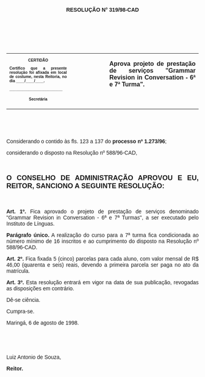 <BODY>

<B><FONT FACE="Arial"><P ALIGN="CENTER"></P>
<P ALIGN="CENTER">RESOLU&Ccedil;&Atilde;O  N° 319/98-CAD</P>
<P ALIGN="JUSTIFY"></P>
<P ALIGN="JUSTIFY">&nbsp;</P>
<P ALIGN="JUSTIFY">&nbsp;</P>
</B><P ALIGN="JUSTIFY">&nbsp;</P></FONT>
<TABLE CELLSPACING=0 BORDER=0 CELLPADDING=7 WIDTH=596>
<TR><TD WIDTH="33%" VALIGN="TOP">
<B><FONT FACE="Arial" SIZE=1><P ALIGN="CENTER">CERTID&Atilde;O</P>
<P ALIGN="JUSTIFY">   Certifico que a presente resolu&ccedil;&atilde;o foi afixada em local de costume, nesta Reitoria, no dia ____/____/____.</P>
<P ALIGN="JUSTIFY"></P>
<P ALIGN="JUSTIFY">_________________________</P>
<P ALIGN="CENTER">Secret&aacute;ria</B></FONT></TD>
<TD WIDTH="19%" VALIGN="TOP">&nbsp;</TD>
<TD WIDTH="48%" VALIGN="TOP">
<B><FONT FACE="Arial"><P ALIGN="JUSTIFY">Aprova projeto de presta&ccedil;&atilde;o de servi&ccedil;os &quot;Grammar Revision in Conversation - 6ª e 7ª Turma&quot;.</B></FONT></TD>
</TR>
</TABLE>

<FONT FACE="Arial"><P ALIGN="JUSTIFY"></P>
<P ALIGN="JUSTIFY">&nbsp;</P>
<B><P ALIGN="JUSTIFY">&nbsp;</P>
</B><P ALIGN="JUSTIFY">&#9;Considerando o contido &agrave;s fls. 123 a 137 do <B>processo nº 1.273/96</B>;</P>
<P ALIGN="JUSTIFY">&#9;considerando o disposto na Resolu&ccedil;&atilde;o nº 588/96-CAD,</P>
<B><P ALIGN="JUSTIFY"></P>
<P ALIGN="JUSTIFY">&nbsp;</P>
</FONT><FONT FACE="Arial" SIZE=4><P ALIGN="JUSTIFY">O CONSELHO DE ADMINISTRA&Ccedil;&Atilde;O APROVOU E EU, REITOR, SANCIONO A SEGUINTE RESOLU&Ccedil;&Atilde;O:</P>
</FONT><FONT FACE="Arial"><P ALIGN="JUSTIFY"></P>
<P ALIGN="JUSTIFY">&nbsp;</P>
<P ALIGN="JUSTIFY">&#9;Art. 1º.</B> Fica aprovado o projeto de presta&ccedil;&atilde;o de servi&ccedil;os denominado &quot;Grammar Revision in Conversation - 6ª e 7ª Turmas&quot;, a ser executado pelo Instituto de L&iacute;nguas.</P>
<P ALIGN="JUSTIFY">&#9;<B>Par&aacute;grafo &uacute;nico.</B> A realiza&ccedil;&atilde;o do curso para a 7ª turma fica condicionada ao n&uacute;mero m&iacute;nimo de 16 inscritos e ao cumprimento do disposto na Resolu&ccedil;&atilde;o nº 588/96-CAD.</P>
<P ALIGN="JUSTIFY">&#9;<B>Art. 2º.</B> Fica fixada 5 (cinco) parcelas para cada aluno, com valor mensal de R$ 46,00 (quarenta e seis) reais, devendo a primeira parcela ser paga no ato da matr&iacute;cula.</P>
<P ALIGN="JUSTIFY">&#9;<B>Art. 3º.</B> Esta resolu&ccedil;&atilde;o entrar&aacute; em vigor na data de sua publica&ccedil;&atilde;o, revogadas as disposi&ccedil;&otilde;es em contr&aacute;rio.</P>
<P ALIGN="JUSTIFY">&#9;D&ecirc;-se ci&ecirc;ncia.</P>
<P ALIGN="JUSTIFY">&#9;Cumpra-se.</P>
<P ALIGN="JUSTIFY"></P>
<P ALIGN="JUSTIFY">&#9;&#9;&#9;&#9;&#9;&#9;Maring&aacute;, 6 de agosto de 1998.</P>
<P ALIGN="JUSTIFY"></P>
<P ALIGN="JUSTIFY">&nbsp;</P>
<P ALIGN="JUSTIFY">&nbsp;</P>
<P ALIGN="JUSTIFY">&#9;&#9;&#9;&#9;&#9;&#9;Luiz Antonio de Souza,</P>
<P ALIGN="JUSTIFY">&#9;&#9;&#9;&#9;&#9;&#9;<B>Reitor.</P>
</B></FONT><FONT SIZE=2></FONT></BODY>
